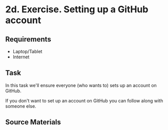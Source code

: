 2d. Exercise.  Setting up a GitHub account
==========================================

Requirements
------------

- Laptop/Tablet
- Internet

Task
----

In this task we'll ensure everyone (who wants to) sets up an account on GitHub.

If you don't want to set up an account on GitHub you can follow along with someone else.

Source Materials
----------------

